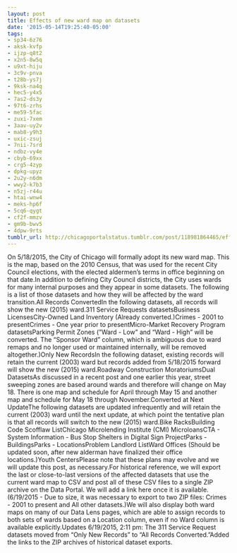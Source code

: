 ```yaml
---
layout: post
title: Effects of new ward map on datasets
date: '2015-05-14T19:25:40-05:00'
tags:
- sp34-6z76
- aksk-kvfp
- ijzp-q8t2
- x2n5-8w5q
- u9xt-hiju
- 3c9v-pnva
- t28b-ys7j
- 9ksk-na4q
- hec5-y4x5
- 7as2-ds3y
- 97t6-zrhs
- me59-5fac
- zuxi-7xem
- 3aav-uy2v
- mab8-y9h3
- uxic-zsuj
- 7nii-7srd
- ndbz-vy4e
- cbyb-69xx
- crg5-4zyp
- dpkg-upyz
- 2u2y-n6dm
- wwy2-k7b3
- n5zj-r44u
- htai-wnw4
- meks-hp6f
- 5cq6-qygt
- cf2f-mmzv
- gm9b-bwv5
- 4dpw-9rts
tumblr_url: http://chicagoportalstatus.tumblr.com/post/118981864465/effects-of-new-ward-map-on-datasets
---
```

On 5/18/2015, the City of Chicago will formally adopt its new ward map. This is the map, based on the 2010 Census, that was used for the recent City Council elections, with the elected aldermen’s terms in office beginning on that date.In addition to defining City Council districts, the City uses wards for many internal purposes and they appear in some datasets. The following is a list of those datasets and how they will be affected by the ward transition.All Records ConvertedIn the following datasets, all records will show the new (2015) ward.311 Service Requests datasetsBusiness LicensesCity-Owned Land Inventory (Already converted.)Crimes - 2001 to presentCrimes - One year prior to presentMicro-Market Recovery Program datasetsParking Permit Zones (”Ward - Low” and “Ward - High” will be converted. The “Sponsor Ward” column, which is ambiguous due to ward remaps and no longer used or maintained internally, will be removed altogether.)Only New RecordsIn the following dataset, existing records will retain the current (2003) ward but records added from 5/18/2015 forward will show the new (2015) ward.Roadway Construction MoratoriumsDual DatasetsAs discussed in a recent post and one earlier this year, street sweeping zones are based around wards and therefore will change on May 18. There is one map and schedule for April through May 15 and another map and schedule for May 18 through November.Converted at Next UpdateThe following datasets are updated infrequently and will retain the current (2003) ward until the next update, at which point the tentative plan is that all records will switch to the new (2015) ward.Bike RacksBuilding Code Scofflaw ListChicago Microlending Institute (CMI) MicroloansCTA - System Information - Bus Stop Shelters in Digital Sign ProjectParks - BuildingsParks - LocationsProblem Landlord ListWard Offices (Should be updated soon, after new alderman have finalized their office locations.)Youth CentersPlease note that these plans may evolve and we will update this post, as necessary.For historical reference, we will export the last or close-to-last versions of the affected datasets that use the current ward map to CSV and post all of these CSV files to a single ZIP archive on the Data Portal. We will add a link here once it is available. (6/19/2015 - Due to size, it was necessary to export to two ZIP files: Crimes - 2001 to present and All other datasets.)We will also display both ward maps on many of our Data Lens pages, which are able to assign records to both sets of wards based on a Location column, even if no Ward column is available explicitly.Updates 6/19/2015, 2:11 pm: The 311 Service Request datasets moved from “Only New Records” to “All Records Converted.”Added the links to the ZIP archives of historical dataset exports.
